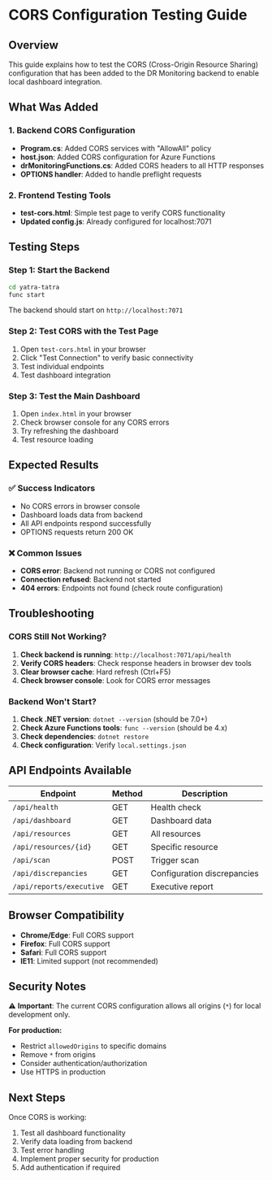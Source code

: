 # CORS Configuration Testing Guide

## Overview

This guide explains how to test the CORS (Cross-Origin Resource Sharing) configuration that has been added to the DR Monitoring backend to enable local dashboard integration.

## What Was Added

### 1. Backend CORS Configuration
- **Program.cs**: Added CORS services with "AllowAll" policy
- **host.json**: Added CORS configuration for Azure Functions
- **drMonitoringFunctions.cs**: Added CORS headers to all HTTP responses
- **OPTIONS handler**: Added to handle preflight requests

### 2. Frontend Testing Tools
- **test-cors.html**: Simple test page to verify CORS functionality
- **Updated config.js**: Already configured for localhost:7071

## Testing Steps

### Step 1: Start the Backend
```bash
cd yatra-tatra
func start
```

The backend should start on `http://localhost:7071`

### Step 2: Test CORS with the Test Page
1. Open `test-cors.html` in your browser
2. Click "Test Connection" to verify basic connectivity
3. Test individual endpoints
4. Test dashboard integration

### Step 3: Test the Main Dashboard
1. Open `index.html` in your browser
2. Check browser console for any CORS errors
3. Try refreshing the dashboard
4. Test resource loading

## Expected Results

### ✅ Success Indicators
- No CORS errors in browser console
- Dashboard loads data from backend
- All API endpoints respond successfully
- OPTIONS requests return 200 OK

### ❌ Common Issues
- **CORS error**: Backend not running or CORS not configured
- **Connection refused**: Backend not started
- **404 errors**: Endpoints not found (check route configuration)

## Troubleshooting

### CORS Still Not Working?
1. **Check backend is running**: `http://localhost:7071/api/health`
2. **Verify CORS headers**: Check response headers in browser dev tools
3. **Clear browser cache**: Hard refresh (Ctrl+F5)
4. **Check browser console**: Look for CORS error messages

### Backend Won't Start?
1. **Check .NET version**: `dotnet --version` (should be 7.0+)
2. **Check Azure Functions tools**: `func --version` (should be 4.x)
3. **Check dependencies**: `dotnet restore`
4. **Check configuration**: Verify `local.settings.json`

## API Endpoints Available

| Endpoint | Method | Description |
|----------|--------|-------------|
| `/api/health` | GET | Health check |
| `/api/dashboard` | GET | Dashboard data |
| `/api/resources` | GET | All resources |
| `/api/resources/{id}` | GET | Specific resource |
| `/api/scan` | POST | Trigger scan |
| `/api/discrepancies` | GET | Configuration discrepancies |
| `/api/reports/executive` | GET | Executive report |

## Browser Compatibility

- **Chrome/Edge**: Full CORS support
- **Firefox**: Full CORS support  
- **Safari**: Full CORS support
- **IE11**: Limited support (not recommended)

## Security Notes

⚠️ **Important**: The current CORS configuration allows all origins (`*`) for local development only. 

**For production:**
- Restrict `allowedOrigins` to specific domains
- Remove `*` from origins
- Consider authentication/authorization
- Use HTTPS in production

## Next Steps

Once CORS is working:
1. Test all dashboard functionality
2. Verify data loading from backend
3. Test error handling
4. Implement proper security for production
5. Add authentication if required
